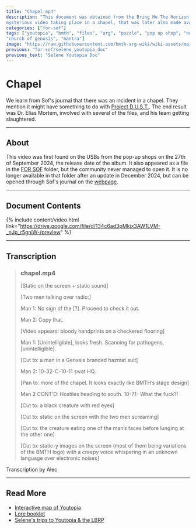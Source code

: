 ```yaml
---
title: "Chapel.mp4"
description: "This document was obtained from the Bring Me The Horizon pop-up shops all over the world. It's a 
mysterious video taking place in a chapel, that was later also made available on the website."
categories: ["for-sof"]
tags: ["youtopia", "bmth", "files", "arg", "puzzle", "pop up shop", "nex gen", "usb", "biohazard", "chapel", 
"church of genxsis", "mantra"]
image: "https://raw.githubusercontent.com/bmth-arg-wiki/wiki-assets/main/files/chapel/doc-preview.png"
previous: "for-sof/selene_youtopia_doc"
previous_text: "Selene Youtopia Doc"
---
```

# Chapel

We learn from Sof's journal that there was an incident in a chapel. They mention it might have something to do with 
[Project D.U.S.T.](project_dust). The end result was Dr. Elias Mortem, involved with several of the files, and his team 
getting slaughtered.

***

## About

This video was first found on the USBs from the pop-up shops on the 27th of September 2024, the release date of the album. 
It also appeared as a file in the [FOR SOF](for-sof#for-sof) folder, 
but the community never managed to open it. It is no longer available in that folder after an update in December 2024, 
but can be opened through Sof's journal on the [webpage](../website/website).

***

## Document Contents

{% include content/video.html link="https://drive.google.com/file/d/134c6ad3pMkjx3AW1LVM-_nJp_r5gniW-/preview" %}

***

## Transcription

> ### chapel.mp4
> [Static on the screen + static sound]
> 
> [Two men talking over radio:]
>
> Man 1: No sign of the [?]. Proceed to check it out.
>
> Man 2: Copy that.
>
> [Video appears: bloody handprints on a checkered flooring]
>
> Man 1: [Unintelligible], looks fresh. Scanning for pathogens, [unintelligible].
>
> [Cut to: a man in a Genxsis branded hazmat suit]
>
> Man 2: 10-32-C-10-11 swat HQ.
>
> [Pan to: more of the chapel. It looks exactly like BMTH’s stage design]
>
> Man 2 CONT’D: Hostiles heading to south. 10-71- What the fuck?!
>
> [Cut to: a black creature with red eyes]
>
> [Cut to: static on the screen with the two men screaming]
>
> [Cut to: the creature eating one of the man’s faces before lunging at the other one]
>
> [Cut to: static-y images on the screen (most of them being variations of the BMTH logo) with a creepy voice whispering 
> in an unknown language over electronic noises]

Transcription by Alec

***

## Read More

- [Interactive map of Youtopia](../map)
- [Lore booklet](../lore/booklet)
- [Selene's trips to Youtopia & the LBRP](selene_youtopia_doc)
